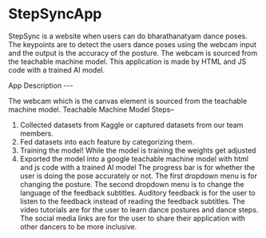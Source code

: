 # StepSyncApp
StepSync is a website when users can do bharathanatyam dance poses. The keypoints are to detect the users dance poses using the webcam input and the output is the accuracy of the posture. The webcam is sourced from the teachable machine model. This application is made by HTML and JS code with a trained AI model.

App Description --- 

The webcam which is the canvas element is sourced from the teachable machine model. 
Teachable Machine Model Steps–
1.	Collected datasets from Kaggle or captured datasets from our team members.
2.	Fed datasets into each feature by categorizing them.
3.	Training the model! While the model is training the weights get adjusted
4.	Exported the model into a google teachable machine model with html and js code with a trained AI model
The progress bar is for whether the user is doing the pose accurately or not. The first dropdown menu is for changing the posture. The second dropdown menu is to change the language of the feedback subtitles. Auditory feedback is for the user to listen to the feedback instead of reading the feedback subtitles. The video tutorials are for the user to learn dance postures and dance steps. The social media links are for the user to share their application with other dancers to be more inclusive.

